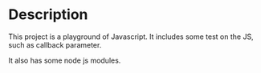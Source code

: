 # Description
This project is a playground of Javascript. It includes some test on the JS, such as callback parameter.

It also has some node js modules.